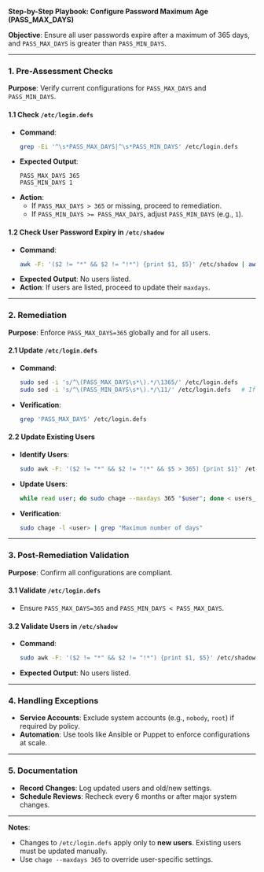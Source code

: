**Step-by-Step Playbook: Configure Password Maximum Age (PASS_MAX_DAYS)**

**Objective**: Ensure all user passwords expire after a maximum of 365 days, and `PASS_MAX_DAYS` is greater than `PASS_MIN_DAYS`.

---

### **1. Pre-Assessment Checks**
**Purpose**: Verify current configurations for `PASS_MAX_DAYS` and `PASS_MIN_DAYS`.

#### **1.1 Check `/etc/login.defs`**
- **Command**:
  ```bash
  grep -Ei '^\s*PASS_MAX_DAYS|^\s*PASS_MIN_DAYS' /etc/login.defs
  ```
- **Expected Output**:
  ```
  PASS_MAX_DAYS 365
  PASS_MIN_DAYS 1
  ```
- **Action**:
  - If `PASS_MAX_DAYS > 365` or missing, proceed to remediation.
  - If `PASS_MIN_DAYS >= PASS_MAX_DAYS`, adjust `PASS_MIN_DAYS` (e.g., `1`).

#### **1.2 Check User Password Expiry in `/etc/shadow`**
- **Command**:
  ```bash
  awk -F: '($2 != "*" && $2 != "!*") {print $1, $5}' /etc/shadow | awk '$2 > 365 || $2 == "" {print}'
  ```
- **Expected Output**: No users listed.
- **Action**: If users are listed, proceed to update their `maxdays`.

---

### **2. Remediation**
**Purpose**: Enforce `PASS_MAX_DAYS=365` globally and for all users.

#### **2.1 Update `/etc/login.defs`**
- **Command**:
  ```bash
  sudo sed -i 's/^\(PASS_MAX_DAYS\s*\).*/\1365/' /etc/login.defs
  sudo sed -i 's/^\(PASS_MIN_DAYS\s*\).*/\11/' /etc/login.defs   # If PASS_MIN_DAYS ≥ PASS_MAX_DAYS
  ```
- **Verification**:
  ```bash
  grep 'PASS_MAX_DAYS' /etc/login.defs
  ```

#### **2.2 Update Existing Users**
- **Identify Users**:
  ```bash
  sudo awk -F: '($2 != "*" && $2 != "!*" && $5 > 365) {print $1}' /etc/shadow > users_to_update.txt
  ```
- **Update Users**:
  ```bash
  while read user; do sudo chage --maxdays 365 "$user"; done < users_to_update.txt
  ```
- **Verification**:
  ```bash
  sudo chage -l <user> | grep "Maximum number of days"
  ```

---

### **3. Post-Remediation Validation**
**Purpose**: Confirm all configurations are compliant.

#### **3.1 Validate `/etc/login.defs`**
- Ensure `PASS_MAX_DAYS=365` and `PASS_MIN_DAYS < PASS_MAX_DAYS`.

#### **3.2 Validate Users in `/etc/shadow`**
- **Command**:
  ```bash
  sudo awk -F: '($2 != "*" && $2 != "!*") {print $1, $5}' /etc/shadow | awk '$2 > 365 {print}'
  ```
- **Expected Output**: No users listed.

---

### **4. Handling Exceptions**
- **Service Accounts**: Exclude system accounts (e.g., `nobody`, `root`) if required by policy.
- **Automation**: Use tools like Ansible or Puppet to enforce configurations at scale.

---

### **5. Documentation**
- **Record Changes**: Log updated users and old/new settings.
- **Schedule Reviews**: Recheck every 6 months or after major system changes.

---

**Notes**:
- Changes to `/etc/login.defs` apply only to **new users**. Existing users must be updated manually.
- Use `chage --maxdays 365` to override user-specific settings.